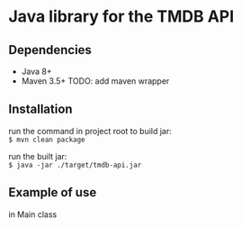 # Java library for the TMDB API

## Dependencies

* Java 8+
* Maven 3.5+ TODO: add maven wrapper

## Installation
run the command in project root to build jar:   
`$ mvn clean package`  

run the built jar:  
`$ java -jar ./target/tmdb-api.jar`  

## Example of use
in Main class
